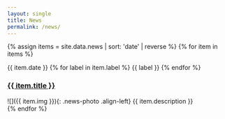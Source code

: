```yaml
---
layout: single
title: News
permalink: /news/
---
```


{% assign items = site.data.news | sort: 'date' | reverse %}
{% for item in items %}
<div>
  <span class="news-date">{{ item.date }}</span>
  {% for label in item.label %}
    <span class="news-label {{ label }}">{{ label }}</span>
  {% endfor %}
</div>
<div markdown="1" class="news-item">
  <h3><a href="{{ item.url }}">{{ item.title }}</a></h3>
  ![]({{ item.img }}){: .news-photo .align-left}
  {{ item.description }}
</div>
{% endfor %}